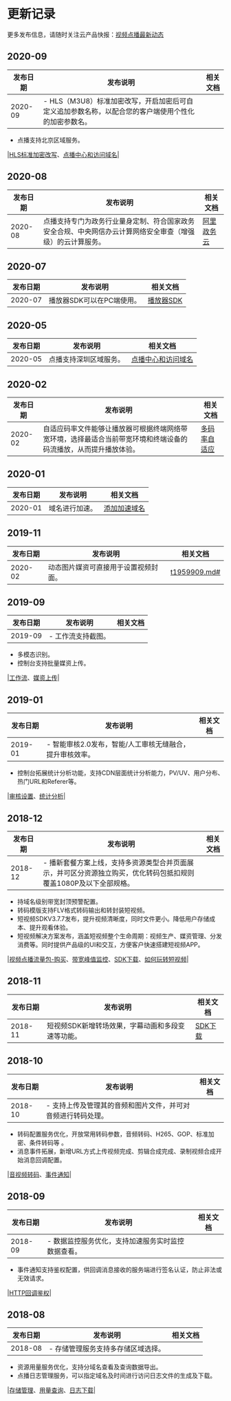 # 更新记录

更多发布信息，请随时关注云产品快报：[视频点播最新动态](https://www.aliyun.com/product/new?view.262311cfFZls4x&category=15&product=98)

## 2020-09

|发布日期|发布说明|相关文档|
|----|----|----|
|2020-09|-   HLS（M3U8）标准加密改写，开启加密后可自定义追加参数名称，以配合您的客户端使用个性化的加密参数名。
-   点播支持北京区域服务。

|[HLS标准加密改写]()、[点播中心和访问域名](/intl.zh-CN/开发指南/点播中心和访问域名.md)|

## 2020-08

|发布日期|发布说明|相关文档|
|----|----|----|
|2020-08|点播支持专门为政务行业量身定制、符合国家政务安全合规、中央网信办云计算网络安全审查（增强级）的云计算服务。|[阿里政务云](https://help.aliyun.com/document_detail/93750.html?spm=a2c4g.11186623.6.542.4daa3c99DIeXgI)|

## 2020-07

|发布日期|发布说明|相关文档|
|----|----|----|
|2020-07|播放器SDK可以在PC端使用。|[播放器SDK](/intl.zh-CN/播放器SDK/产品说明.md)|

## 2020-05

|发布日期|发布说明|相关文档|
|----|----|----|
|2020-05|点播支持深圳区域服务。|[点播中心和访问域名](/intl.zh-CN/开发指南/点播中心和访问域名.md)|

## 2020-02

|发布日期|发布说明|相关文档|
|----|----|----|
|2020-02|自适应码率文件能够让播放器可根据终端网络带宽环境，选择最适合当前带宽环境和终端设备的码流播放，从而提升播放体验。|[多码率自适应]()|

## 2020-01

|发布日期|发布说明|相关文档|
|----|----|----|
|2020-01|域名进行加速。|[添加加速域名]()|

## 2019-11

|发布日期|发布说明|相关文档|
|----|----|----|
|2020-02|动态图片媒资可直接用于设置视频封面。|[t1959909.md\#](/intl.zh-CN/最佳实践/设置视频封面.md)|

## 2019-09

|发布日期|发布说明|相关文档|
|----|----|----|
|2019-09|-   工作流支持截图。
-   多模态识别。
-   控制台支持批量媒资上传。

|[工作流]()、[媒资上传](/intl.zh-CN/控制台指南/媒资库/媒资上传.md)|

## 2019-01

|发布日期|发布说明|相关文档|
|----|----|----|
|2019-01|-   智能审核2.0发布，智能/人工审核无缝融合，提升审核效率。
-   控制台拓展统计分析功能，支持CDN层面统计分析能力，PV/UV、用户分布、热门URL和Referer等。

|[审核设置]()、[统计分析](/intl.zh-CN/控制台指南/数据中心/统计分析.md)|

## 2018-12

|发布日期|发布说明|相关文档|
|----|----|----|
|2018-12|-   播新套餐方案上线，支持多资源类型合并页面展示，并可区分资源独立购买，优化转码包抵扣规则覆盖1080P及以下全部规格。
-   持域名级别带宽封顶预警配置。
-   转码模版支持FLV格式转码输出和转封装短视频。
-   短视频SDKV3.7.7发布，提升视频清晰度，同时文件更小。降低用户存储成本、提升观看体验。
-   短视频解决方案发布，涵盖短视频整个生命周期：视频生产、媒资管理、分发消费等。同时提供产品级的UI和交互，方便客户快速搭建短视频APP。

|[视频点播流量包-购买](https://common-buy.aliyun.com/?spm=a2c4g.11186623.2.13.376e21edYyzmR0&&&commodityCode=vodflowbag#/buy)、[带宽峰值监控](/intl.zh-CN/控制台指南/域名管理/高级设置/带宽封顶.md)、[SDK下载](/intl.zh-CN/SDK下载/SDK下载.md)、[如何玩转短视频](/intl.zh-CN/趣视频解决方案/如何玩转短视频.md)|

## 2018-11

|发布日期|发布说明|相关文档|
|----|----|----|
|2018-11|短视频SDK新增转场效果，字幕动画和多段变速等功能。|[SDK下载](/intl.zh-CN/SDK下载/SDK下载.md)|

## 2018-10

|发布日期|发布说明|相关文档|
|----|----|----|
|2018-10|-   支持上传及管理其的音频和图片文件，并可对音频进行转码处理。
-   转码配置服务优化，开放常用转码参数，音频转码、H265、GOP、标准加密、条件转码等 。
-   消息事件拓展，新增URL方式上传视频完成、剪辑合成完成、录制视频合成开始消息回调配置。

|[音视频转码](/intl.zh-CN/开发指南/媒体处理/音视频转码.md)、[事件通知](/intl.zh-CN/开发指南/事件通知/使用说明.md)|

## 2018-09

|发布日期|发布说明|相关文档|
|----|----|----|
|2018-09|-   数据监控服务优化，支持加速服务实时监控数据查看。
-   事件通知支持鉴权配置，供回调消息接收的服务端进行签名认证，防止非法或无效请求。

|[HTTP回调鉴权](/intl.zh-CN/开发指南/事件通知/HTTP回调鉴权.md)|

## 2018-08

|发布日期|发布说明|相关文档|
|----|----|----|
|2018-08|-   存储管理服务支持多存储区域选择。
-   资源用量服务优化，支持分域名查看及查询数据导出。
-   点播日志管理服务，可以指定域名及时间进行访问日志文件的生成及下载。

|[存储管理](/intl.zh-CN/控制台指南/配置管理/存储管理.md)、[用量查询](/intl.zh-CN/控制台指南/数据中心/用量查询.md)、[日志下载](/intl.zh-CN/控制台指南/数据中心/日志管理/日志下载.md)|

